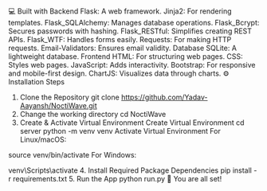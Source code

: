 💻 Built with
Backend
Flask: A web framework.
Jinja2: For rendering templates.
Flask_SQLAlchemy: Manages database operations.
Flask_Bcrypt: Secures passwords with hashing.
Flask_RESTful: Simplifies creating REST APIs.
Flask_WTF: Handles forms easily.
Requests: For making HTTP requests.
Email-Validators: Ensures email validity.
Database
SQLite: A lightweight database.
Frontend
HTML: For structuring web pages.
CSS: Styles web pages.
JavaScript: Adds interactivity.
Bootstrap: For responsive and mobile-first design.
ChartJS: Visualizes data through charts.
⚙️ Installation Steps
1. Clone the Repository
git clone https://github.com/Yadav-Aayansh/NoctiWave.git
2. Change the working directory
cd NoctiWave
3. Create & Activate Virtual Environment
Create Virtual Environment
cd server
python -m venv venv
Activate Virtual Environment
For Linux/macOS:

source venv/bin/activate
For Windows:

venv\\Scripts\\activate
4. Install Required Package Dependencies
pip install -r requirements.txt
5. Run the App
python run.py
🌟 You are all set!
